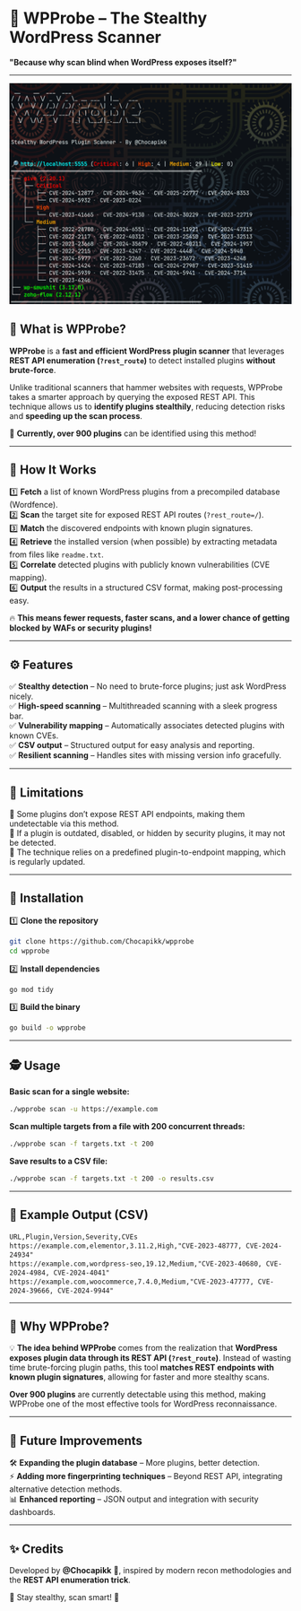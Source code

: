 # 🔎 WPProbe – The Stealthy WordPress Scanner  

**"Because why scan blind when WordPress exposes itself?"**  

---

![WPProbe](./images/wpprobe.png)

## 🧐 What is WPProbe?  

**WPProbe** is a **fast and efficient WordPress plugin scanner** that leverages **REST API enumeration (`?rest_route`)** to detect installed plugins **without brute-force**.  

Unlike traditional scanners that hammer websites with requests, WPProbe takes a smarter approach by querying the exposed REST API. This technique allows us to **identify plugins stealthily**, reducing detection risks and **speeding up the scan process**.  

📌 **Currently, over 900 plugins** can be identified using this method!  

---

## 🚀 How It Works  

1️⃣ **Fetch** a list of known WordPress plugins from a precompiled database (Wordfence).  
2️⃣ **Scan** the target site for exposed REST API routes (`?rest_route=/`).  
3️⃣ **Match** the discovered endpoints with known plugin signatures.  
4️⃣ **Retrieve** the installed version (when possible) by extracting metadata from files like `readme.txt`.  
5️⃣ **Correlate** detected plugins with publicly known vulnerabilities (CVE mapping).  
6️⃣ **Output** the results in a structured CSV format, making post-processing easy.  

🔥 **This means fewer requests, faster scans, and a lower chance of getting blocked by WAFs or security plugins!**  

---

## ⚙️ Features  

✅ **Stealthy detection** – No need to brute-force plugins; just ask WordPress nicely.  
✅ **High-speed scanning** – Multithreaded scanning with a sleek progress bar.  
✅ **Vulnerability mapping** – Automatically associates detected plugins with known CVEs.  
✅ **CSV output** – Structured output for easy analysis and reporting.  
✅ **Resilient scanning** – Handles sites with missing version info gracefully.  

---

## 📌 Limitations  

🔹 Some plugins don’t expose REST API endpoints, making them undetectable via this method.  
🔹 If a plugin is outdated, disabled, or hidden by security plugins, it may not be detected.  
🔹 The technique relies on a predefined plugin-to-endpoint mapping, which is regularly updated.  

---

## 🔧 Installation  

1️⃣ **Clone the repository**  
```bash
git clone https://github.com/Chocapikk/wpprobe
cd wpprobe
```

2️⃣ **Install dependencies**  
```bash
go mod tidy
```

3️⃣ **Build the binary**  
```bash
go build -o wpprobe
```

---

## 🕵️ Usage  

**Basic scan for a single website:**  
```bash
./wpprobe scan -u https://example.com
```

**Scan multiple targets from a file with 200 concurrent threads:**  
```bash
./wpprobe scan -f targets.txt -t 200
```

**Save results to a CSV file:**  
```bash
./wpprobe scan -f targets.txt -t 200 -o results.csv
```

---

## 📜 Example Output (CSV)  

```
URL,Plugin,Version,Severity,CVEs
https://example.com,elementor,3.11.2,High,"CVE-2023-48777, CVE-2024-24934"
https://example.com,wordpress-seo,19.12,Medium,"CVE-2023-40680, CVE-2024-4984, CVE-2024-4041"
https://example.com,woocommerce,7.4.0,Medium,"CVE-2023-47777, CVE-2024-39666, CVE-2024-9944"
```

---

## 🎯 Why WPProbe?  

💡 **The idea behind WPProbe** comes from the realization that **WordPress exposes plugin data through its REST API (`?rest_route`)**. Instead of wasting time brute-forcing plugin paths, this tool **matches REST endpoints with known plugin signatures**, allowing for faster and more stealthy scans.  

**Over 900 plugins** are currently detectable using this method, making WPProbe one of the most effective tools for WordPress reconnaissance.  

---

## 🤖 Future Improvements  

🛠️ **Expanding the plugin database** – More plugins, better detection.  
⚡ **Adding more fingerprinting techniques** – Beyond REST API, integrating alternative detection methods.  
📊 **Enhanced reporting** – JSON output and integration with security dashboards.  

---

## ✨ Credits  

Developed by **@Chocapikk** 🍫, inspired by modern recon methodologies and the **REST API enumeration trick**.  

👀 Stay stealthy, scan smart! 🚀